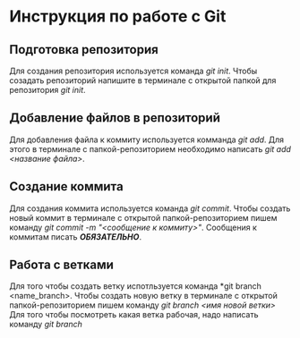 # Инструкция по работе с Git

## Подготовка репозитория
Для создания репозитория используется команда *git init*. Чтобы созадать репозиторий напишите в терминале с открытой папкой для репозитория *git init*.

## Добавление файлов в репозиторий

Для добавления файла к коммиту используется комманда *git add*. Для этого в терминале с папкой-репозиторием необходимо написать *git add <название файла>*.

## Создание коммита
Для создания коммита используется команда *git commit*. Чтобы создать новый коммит в терминале с открытой папкой-репозиторием пишем команду *git commit -m "<сообщение к коммиту>"*. Сообщения к коммитам писать ***ОБЯЗАТЕЛЬНО***.

## Работа с ветками
Для того чтобы создать ветку испотльзуется команда *git branch <name_branch>. Чтобы создать новую ветку в терминале с открытой папкой-репозиторием пишем команду *git branch <имя новой ветки>*
Для того чтобы посмотреть какая ветка рабочая, надо написать команду *git branch*
